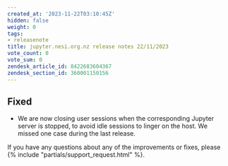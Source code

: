 ```yaml
---
created_at: '2023-11-22T03:10:45Z'
hidden: false
weight: 0
tags:
- releasenote
title: jupyter.nesi.org.nz release notes 22/11/2023
vote_count: 0
vote_sum: 0
zendesk_article_id: 8422683604367
zendesk_section_id: 360001150156
---
```


## Fixed

- We are now closing user sessions when the corresponding Jupyter
    server is stopped, to avoid idle sessions to linger on the host. We
    missed one case during the last release.

If you have any questions about any of the improvements or fixes,
please {% include "partials/support_request.html" %}.
